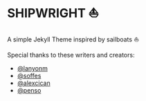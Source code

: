 SHIPWRIGHT :sailboat:
==========

A simple Jekyll Theme inspired by sailboats :sailboat:

Special thanks to these writers and creators:
- [@lanyonm](http://github.com/lanyonm)
- [@soffes](http://github.com/soffes)
- [@alexcican](http://github.com/alexcican)
- [@penso](http://github.com/penso)
